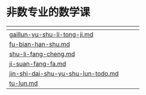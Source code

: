 # 非数专业的数学课

<table data-card-size="large" data-view="cards"><thead><tr><th data-card-target data-type="content-ref"></th><th data-hidden></th><th data-hidden></th><th data-hidden></th></tr></thead><tbody><tr><td><a href="gaillun-yu-shu-li-tong-ji.md">gaillun-yu-shu-li-tong-ji.md</a></td><td></td><td></td><td></td></tr><tr><td><a href="fu-bian-han-shu.md">fu-bian-han-shu.md</a></td><td></td><td></td><td></td></tr><tr><td><a href="shu-li-fang-cheng.md">shu-li-fang-cheng.md</a></td><td></td><td></td><td></td></tr><tr><td><a href="ji-suan-fang-fa.md">ji-suan-fang-fa.md</a></td><td></td><td></td><td></td></tr><tr><td><a href="jin-shi-dai-shu-yu-shu-lun-todo.md">jin-shi-dai-shu-yu-shu-lun-todo.md</a></td><td></td><td></td><td></td></tr><tr><td><a href="tu-lun.md">tu-lun.md</a></td><td></td><td></td><td></td></tr></tbody></table>
